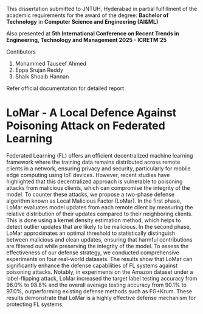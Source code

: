 This dissertation submitted to JNTUH, Hyderabad in partial fulfillment of the academic requirements for the award of the degree:
**Bachelor of Technology**
in
**Computer Science and Engineering (AI&ML)**

Also presented at
**5th International Conference on Recent Trends in Engineering, Technology and Management 2025 - ICRETM'25**

Contibutors
1. Mohammed Tauseef Ahmed
2. Eppa Srujan Reddy
3. Shaik Shoaib Hannan

Refer official documentation for detailed report

# LoMar - A Local Defence Against Poisoning Attack on Federated Learning

Federated Learning (FL) offers an efficient decentralized machine learning framework where the training data remains distributed across remote clients in a network, ensuring privacy and security, particularly for mobile edge computing using IoT devices. However, recent studies have highlighted that this decentralized approach is vulnerable to poisoning attacks from malicious clients, which can compromise the integrity of the model. To counter these attacks, we propose a two-phase defense algorithm known as Local Malicious Factor (LoMar). In the first phase, LoMar evaluates model updates from each remote client by measuring the relative distribution of their updates compared to their neighboring clients. This is done using a kernel density estimation method, which helps to detect outlier updates that are likely to be malicious. In the second phase, LoMar approximates an optimal threshold to statistically distinguish between malicious and clean updates, ensuring that harmful contributions are filtered out while preserving the integrity of the model. To assess the effectiveness of our defense strategy, we conducted comprehensive experiments on four real-world datasets. The results show that LoMar can significantly enhance the defense capabilities of FL systems against poisoning attacks. Notably, in experiments on the Amazon dataset under a label-flipping attack, LoMar increased the target label testing accuracy from 96.0% to 98.8% and the overall average testing accuracy from 90.1% to 97.0%, outperforming existing defense methods such as FG+Krum. These results demonstrate that LoMar is a highly effective defense mechanism for protecting FL systems.
